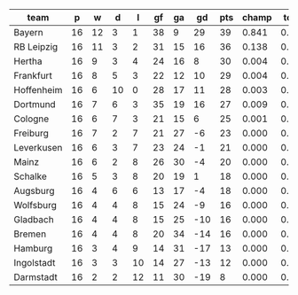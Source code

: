 |    team    | p  | w  | d  | l  | gf | ga | gd  | pts | champ | top2  | top3  | top4  |  5-7  | bot4  | bot3  | bot2  |
|------------|----|----|----|----|----|----|-----|-----|-------|-------|-------|-------|-------|-------|-------|-------|
| Bayern     | 16 | 12 |  3 |  1 | 38 |  9 |  29 |  39 | 0.841 | 0.980 | 0.995 | 0.999 | 0.001 | 0.000 | 0.000 | 0.000|
| RB Leipzig | 16 | 11 |  3 |  2 | 31 | 15 |  16 |  36 | 0.138 | 0.719 | 0.881 | 0.950 | 0.048 | 0.000 | 0.000 | 0.000|
| Hertha     | 16 |  9 |  3 |  4 | 24 | 16 |   8 |  30 | 0.004 | 0.062 | 0.231 | 0.412 | 0.450 | 0.000 | 0.000 | 0.000|
| Frankfurt  | 16 |  8 |  5 |  3 | 22 | 12 |  10 |  29 | 0.004 | 0.062 | 0.225 | 0.414 | 0.458 | 0.000 | 0.000 | 0.000|
| Hoffenheim | 16 |  6 | 10 |  0 | 28 | 17 |  11 |  28 | 0.003 | 0.051 | 0.205 | 0.393 | 0.462 | 0.000 | 0.000 | 0.000|
| Dortmund   | 16 |  7 |  6 |  3 | 35 | 19 |  16 |  27 | 0.009 | 0.109 | 0.364 | 0.572 | 0.352 | 0.000 | 0.000 | 0.000|
| Cologne    | 16 |  6 |  7 |  3 | 21 | 15 |   6 |  25 | 0.001 | 0.013 | 0.069 | 0.162 | 0.470 | 0.003 | 0.000 | 0.000|
| Freiburg   | 16 |  7 |  2 |  7 | 21 | 27 |  -6 |  23 | 0.000 | 0.000 | 0.004 | 0.013 | 0.136 | 0.045 | 0.018 | 0.005|
| Leverkusen | 16 |  6 |  3 |  7 | 23 | 24 |  -1 |  21 | 0.000 | 0.003 | 0.016 | 0.046 | 0.265 | 0.015 | 0.005 | 0.002|
| Mainz      | 16 |  6 |  2 |  8 | 26 | 30 |  -4 |  20 | 0.000 | 0.000 | 0.002 | 0.007 | 0.085 | 0.083 | 0.035 | 0.011|
| Schalke    | 16 |  5 |  3 |  8 | 20 | 19 |   1 |  18 | 0.000 | 0.001 | 0.009 | 0.031 | 0.202 | 0.031 | 0.013 | 0.004|
| Augsburg   | 16 |  4 |  6 |  6 | 13 | 17 |  -4 |  18 | 0.000 | 0.000 | 0.000 | 0.002 | 0.038 | 0.163 | 0.083 | 0.031|
| Wolfsburg  | 16 |  4 |  4 |  8 | 15 | 24 |  -9 |  16 | 0.000 | 0.000 | 0.000 | 0.000 | 0.013 | 0.311 | 0.173 | 0.080|
| Gladbach   | 16 |  4 |  4 |  8 | 15 | 25 | -10 |  16 | 0.000 | 0.000 | 0.000 | 0.000 | 0.015 | 0.330 | 0.193 | 0.084|
| Bremen     | 16 |  4 |  4 |  8 | 20 | 34 | -14 |  16 | 0.000 | 0.000 | 0.000 | 0.000 | 0.004 | 0.563 | 0.385 | 0.210|
| Hamburg    | 16 |  3 |  4 |  9 | 14 | 31 | -17 |  13 | 0.000 | 0.000 | 0.000 | 0.000 | 0.001 | 0.749 | 0.598 | 0.389|
| Ingolstadt | 16 |  3 |  3 | 10 | 14 | 27 | -13 |  12 | 0.000 | 0.000 | 0.000 | 0.000 | 0.001 | 0.755 | 0.595 | 0.385|
| Darmstadt  | 16 |  2 |  2 | 12 | 11 | 30 | -19 |   8 | 0.000 | 0.000 | 0.000 | 0.000 | 0.000 | 0.951 | 0.902 | 0.800|
